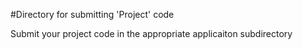 #Directory for submitting 'Project' code

Submit your project code in the appropriate applicaiton subdirectory
